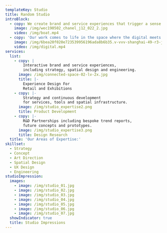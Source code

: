 ```yaml
---
templateKey: Studio
title: Random Studio
introBlock:
  - copy: We create brand and service experiences that trigger a sense of wonder.
    image: /img/wec190502_chanel_j12_022_2.jpg
    video: /img/boat.mp4
  - copy: 'Our work comes to life in the space where the digital meets the physical. '
    image: /img/6bea20f020e723539956196ada8b6b35.v-vvv-shanghai-49-r3-jpg.jpg
    video: /img/digital.mp4
services:
  list:
    - copy: |
        Interactive brand and service experiences,
        including strategy, spatial design and engineering.
      image: /img/connected-space-02-lv-2x.jpg
      title: |-
        Experience Design For
        Retail and Exhibitions
    - copy: |-
        Strategy and continuous development
        for services, tools and spatial infrastructure.
      image: /img/studio_expertise2.png
      title: Product Development
    - copy: |-
        R&D Partnerships including bespoke trend reports,
        future concepts and prototypes.
      image: /img/studio_expertise3.png
      title: Design Research
  title: 'Our Areas of Expertise:'
skillset:
  - Strategy
  - Concept
  - Art Direction
  - Spatial Design
  - UX Design
  - Engineering
studioImpression:
  images:
    - image: /img/studio_01.jpg
    - image: /img/studio_02.jpg
    - image: /img/studio_03.jpg
    - image: /img/studio_04.jpg
    - image: /img/studio_05.jpg
    - image: /img/studio_06.jpg
    - image: /img/studio_07.jpg
  showIndicator: true
  title: Studio Impressions
---
```

